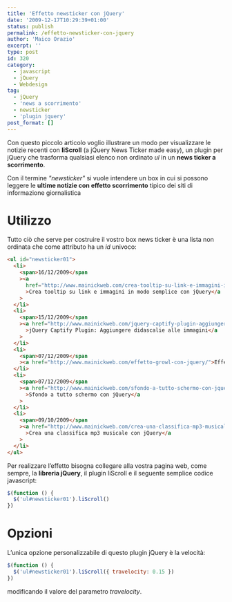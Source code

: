```yaml
---
title: 'Effetto newsticker con jQuery'
date: '2009-12-17T10:29:39+01:00'
status: publish
permalink: /effetto-newsticker-con-jquery
author: 'Maico Orazio'
excerpt: ''
type: post
id: 320
category:
  - javascript
  - jQuery
  - Webdesign
tag:
  - jQuery
  - 'news a scorrimento'
  - newsticker
  - 'plugin jquery'
post_format: []
---
```


Con questo piccolo articolo voglio illustrare un modo per visualizzare le notizie recenti con **liScroll** (a jQuery News Ticker made easy), un plugin per jQuery che trasforma qualsiasi elenco non ordinato _ul_ in un **news ticker a scorrimento**.

Con il termine _"newsticker"_ si vuole intendere un box in cui si possono leggere le **ultime notizie con effetto scorrimento** tipico dei siti di informazione giornalistica

# Utilizzo

Tutto ciò che serve per costruire il vostro box news ticker è una lista non ordinata che come attributo ha un _id_ univoco:

```html
<ul id="newsticker01">
  <li>
    <span>16/12/2009</span
    ><a
      href="http://www.mainickweb.com/crea-tooltip-su-link-e-immagini-in-modo-semplice-con-jquery/"
      >Crea tooltip su link e immagini in modo semplice con jQuery</a
    >
  </li>
  <li>
    <span>15/12/2009</span
    ><a href="http://www.mainickweb.com/jquery-captify-plugin-aggiungere-didascalie-alle-immagini/"
      >jQuery Captify Plugin: Aggiungere didascalie alle immagini</a
    >
  </li>
  <li>
    <span>07/12/2009</span
    ><a href="http://www.mainickweb.com/effetto-growl-con-jquery/">Effetto Growl con jQuery</a>
  </li>
  <li>
    <span>07/12/2009</span
    ><a href="http://www.mainickweb.com/sfondo-a-tutto-schermo-con-jquery/"
      >Sfondo a tutto schermo con jQuery</a
    >
  </li>
  <li>
    <span>09/10/2009</span
    ><a href="http://www.mainickweb.com/crea-una-classifica-mp3-musicale-con-jquery/"
      >Crea una classifica mp3 musicale con jQuery</a
    >
  </li>
</ul>
```

Per realizzare l’effetto bisogna collegare alla vostra pagina web, come sempre, la **libreria jQuery**, il plugin liScroll e il seguente semplice codice javascript:

```js
$(function () {
  $('ul#newsticker01').liScroll()
})
```

# Opzioni

L’unica opzione personalizzabile di questo plugin jQuery è la velocità:

```js
$(function () {
  $('ul#newsticker01').liScroll({ travelocity: 0.15 })
})
```

modificando il valore del parametro _travelocity_.
